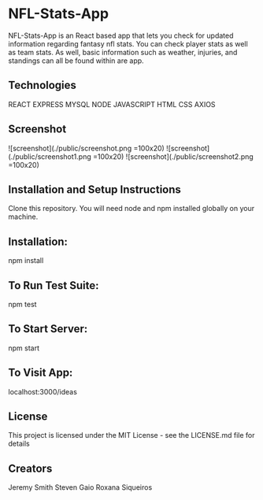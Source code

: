 # NFL-Stats-App

NFL-Stats-App is an React based app that lets you check for updated information regarding fantasy nfl stats. You can check player stats as well as team stats. As well, basic information such as weather, injuries, and standings can all be found within are app.

## Technologies
REACT EXPRESS MYSQL NODE JAVASCRIPT HTML CSS AXIOS

## Screenshot
![screenshot](./public/screenshot.png =100x20)
![screenshot](./public/screenshot1.png =100x20)
![screenshot](./public/screenshot2.png =100x20)

## Installation and Setup Instructions
Clone this repository. You will need node and npm installed globally on your machine.

## Installation:
npm install

## To Run Test Suite:
npm test

## To Start Server:
npm start

## To Visit App:
localhost:3000/ideas

## License
This project is licensed under the MIT License - see the LICENSE.md file for details

## Creators
Jeremy Smith Steven Gaio Roxana Siqueiros
